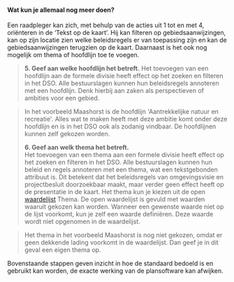 ﻿#### Wat kun je allemaal nog meer doen?

Een raadpleger kan zich, met behulp van de acties uit 1 tot en met 4, oriënteren in de
‘Tekst op de kaart’. Hij  kan filteren op gebiedsaanwijzingen, kan op zijn locatie zien
welke beleidsregels er van toepassing zijn en kan de gebiedsaanwijzingen terugzien op de kaart. 
Daarnaast is het ook nog mogelijk om thema of hoofdlijn toe te voegen.


>   **5. Geef aan welke hoofdlijn het betreft.**
>   Het toevoegen van een hoofdlijn aan de formele divisie heeft effect op het zoeken en
>   filteren in het DSO. Alle bestuurslagen kunnen hun beleidsregels
>   annoteren met een hoofdlijn. Denk hierbij aan zaken als perspectieven of ambities voor een gebied.

>   In het voorbeeld Maashorst is de hoofdlijn 'Aantrekkelijke natuur en recreatie'. Alles wat te
>   maken heeft met deze ambitie komt onder deze hoofdlijn en is in het DSO ook als zodanig vindbaar.
>   De hoofdlijnen kunnen zelf gekozen worden. 
>  
>   **6. Geef aan welk thema het betreft.**  
>   Het toevoegen van een thema aan een formele divisie heeft effect op het zoeken en
>   filteren in het DSO. Alle bestuurslagen kunnen hun beleid en regels
>   annoteren met een thema, wat een tekstgebonden attribuut is. Dit betekent
>   dat het beleidsregels van omgevingsvisie en projectbesluit doorzoekbaar maakt,
>   maar verder geen effect heeft op de presentatie in de kaart. Het thema kun je
>   kiezen uit de open
>   [waardelijst](https://stelselcatalogus.omgevingswet.overheid.nl/waardelijstenpagina)
>   Thema. De open waardelijst is gevuld met waarden waaruit gekozen kan worden.
>   Wanneer een gewenste waarde niet op de lijst voorkomt, kun je zelf een
>   waarde definiëren. Deze waarde wordt niet opgenomen in de waardelijst.

>   Het thema in het voorbeeld Maashorst is nog niet gekozen, omdat er geen dekkende
>   lading voorkomt in de waardelijst. Dan geef je in dit geval een eigen thema op.

 
Bovenstaande stappen geven inzicht in hoe de standaard bedoeld is en gebruikt kan worden, 
de exacte werking van de plansoftware kan afwijken.
